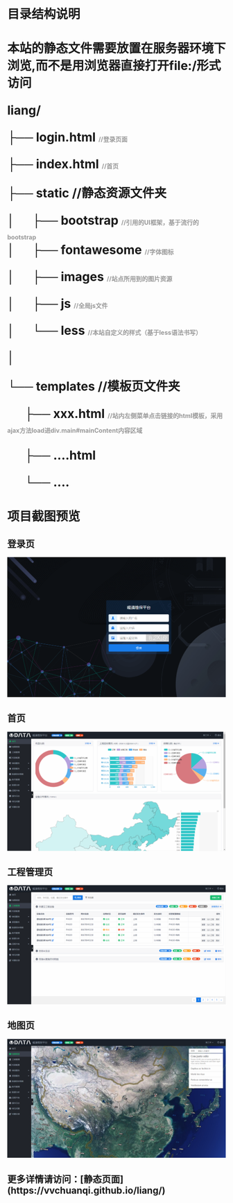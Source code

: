<h1>目录结构说明<h1>
本站的静态文件需要放置在服务器环境下浏览,而不是用浏览器直接打开file:/形式访问 


liang/ 

├── login.html <span style="color:#999;font-size:14px;">//登录页面</span> 

├── index.html <span style="color:#999;font-size:14px;">//首页</span> 

├── static  //静态资源文件夹 

│&nbsp;&nbsp;&nbsp;&nbsp;&nbsp;&nbsp;├── bootstrap  <span style="color:#999;font-size:14px;">//引用的UI框架，基于流行的bootstrap </span></br>
│&nbsp;&nbsp;&nbsp;&nbsp;&nbsp;&nbsp;├── fontawesome  <span style="color:#999;font-size:14px;">//字体图标 </span> 

│&nbsp;&nbsp;&nbsp;&nbsp;&nbsp;&nbsp;├── images  <span style="color:#999;font-size:14px;">//站点所用到的图片资源</span> 

│&nbsp;&nbsp;&nbsp;&nbsp;&nbsp;&nbsp;├── js  <span style="color:#999;font-size:14px;">//全局js文件</span> 

│&nbsp;&nbsp;&nbsp;&nbsp;&nbsp;&nbsp;└── less  <span style="color:#999;font-size:14px;">//本站自定义的样式（基于less语法书写）</span> 

│&nbsp;&nbsp;&nbsp;&nbsp;&nbsp;&nbsp; 

└── templates //模板页文件夹 

&nbsp;&nbsp;&nbsp;&nbsp;&nbsp;&nbsp;├── xxx.html <span style="color:#999;font-size:14px;">//站内左侧菜单点击链接的html模板，采用ajax方法load进div.main#mainContent内容区域</span> 

&nbsp;&nbsp;&nbsp;&nbsp;&nbsp;&nbsp;├── ....html 

&nbsp;&nbsp;&nbsp;&nbsp;&nbsp;&nbsp;└── .... 

    
    
<h1>项目截图预览</h1>

<h2>登录页</h2>
<img src="https://github.com/vvchuanqi/liang/blob/master/%E7%99%BB%E5%BD%95.png"/> 

<h2>首页</h2>
<img src="https://github.com/vvchuanqi/liang/blob/master/%E9%A6%96%E9%A1%B5.png"/> 

<h2>工程管理页</h2>
<img src="https://github.com/vvchuanqi/liang/blob/master/%E5%B7%A5%E7%A8%8B%E7%AE%A1%E7%90%86.png"/> 

<h2>地图页</h2>
<img src="https://github.com/vvchuanqi/liang/blob/master/%E5%9C%B0%E5%9B%BE.png"/>

<h2>更多详情请访问：[静态页面](https://vvchuanqi.github.io/liang/)</h2>
  
